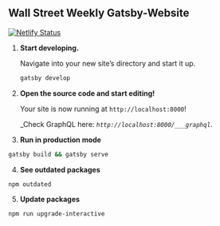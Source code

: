 ## Wall Street Weekly Gatsby-Website

[![Netlify Status](https://api.netlify.com/api/v1/badges/ae78b932-91f3-4912-bf57-d0ac13b90e81/deploy-status)](https://app.netlify.com/sites/boring-mcclintock-d94f7b/deploys)

1.  **Start developing.**

    Navigate into your new site’s directory and start it up.

    ```sh
    gatsby develop
    ```

2.  **Open the source code and start editing!**

    Your site is now running at `http://localhost:8000`!

    _Check GraphQL here: _`http://localhost:8000/___graphql`_. 

3.  **Run in production mode**

```sh
gatsby build && gatsby serve
```

4.  **See outdated packages**

```sh
npm outdated
```

5.  **Update packages**

```sh
npm run upgrade-interactive
```
